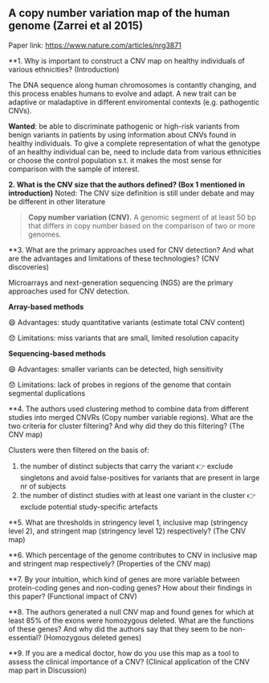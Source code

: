 ##  A copy number variation map of the human genome (Zarrei et al 2015)

Paper link: https://www.nature.com/articles/nrg3871
 
**1. Why is important to construct a CNV map on healthy individuals of various ethnicities?
(Introduction)

The DNA sequence along human chromosomes is contantly changing, and this process enables humans to evolve and adapt.
A new trait can be adaptive or maladaptive in different enviromental contexts (e.g. pathogentic CNVs). 

**Wanted**: be able to discriminate pathogenic or high-risk variants from benign variants in patients by using information about CNVs found in healthy individuals. To give a complete representation of what the genotype of an healthy individual can be, need to include data from various ethnicities or choose the control population s.t. it makes the most sense for comparison with the sample of interest. 


**2. What is the CNV size that the authors defined? (Box 1 mentioned in introduction)**
Noted: The CNV size definition is still under debate and may be different in other literature

> **Copy number variation (CNV).** A genomic segment of at least 50 bp that differs in copy number based on the comparison of two or more genomes.

**3. What are the primary approaches used for CNV detection? And what are the advantages
and limitations of these technologies? (CNV discoveries)

Microarrays and next-generation sequencing (NGS) are the primary approaches used for CNV detection.

**Array-based methods**

😄 Advantages: study quantitative variants (estimate total CNV content)

😞 Limitations: miss variants that are small, limited resolution capacity

**Sequencing-based methods**

😄 Advantages: smaller variants can be detected, high sensitivity

😞 Limitations: lack of probes in regions of the genome that contain segmental duplications

**4. The authors used clustering method to combine data from different studies into merged
CNVRs (Copy number variable regions). What are the two criteria for cluster filtering? And
why did they do this filtering? (The CNV map)

Clusters were then filtered on the basis of:
1) the number of distinct subjects that carry the variant 👉 exclude singletons and avoid false-positives for variants that are present in large nr of subjects
2) the number of distinct studies with at least one variant in the cluster 👉 exclude potential study-specific artefacts

**5. What are thresholds in stringency level 1, inclusive map (stringency level 2), and stringent
map (stringency level 12) respectively? (The CNV map)

**6. Which percentage of the genome contributes to CNV in inclusive map and stringent map
respectively? (Properties of the CNV map)

**7. By your intuition, which kind of genes are more variable between protein-coding genes and
non-coding genes? How about their findings in this paper? (Functional impact of CNV)

**8. The authors generated a null CNV map and found genes for which at least 85% of the
exons were homozygous deleted. What are the functions of these genes? And why did the
authors say that they seem to be non-essential? (Homozygous deleted genes)

**9. If you are a medical doctor, how do you use this map as a tool to assess the clinical
importance of a CNV? (Clinical application of the CNV map part in Discussion)
